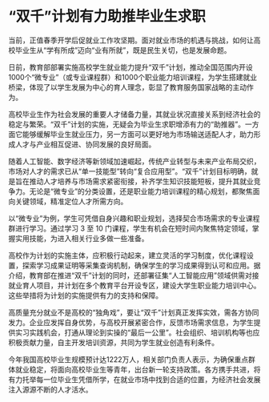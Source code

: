 # “双千”计划有力助推毕业生求职

当前，正值春季开学后促就业工作攻坚期。面对就业市场的机遇与挑战，如何让高校毕业生从“学有所成”迈向“业有所就”，既是民生关切，也是发展命题。

日前，教育部部署实施高校学生就业能力提升“双千”计划，推动全国范围内开设1000个“微专业”（或专业课程群）和1000个职业能力培训课程，为学生搭建就业桥梁，体现了以学生发展为中心的育人理念，彰显了教育服务国家战略的主动作为。

高校毕业生作为社会发展的重要人才储备力量，其就业状况直接关系到经济社会的稳定与繁荣。“双千”计划的实施，无疑会为毕业生求职增添有力的“助推器”。一方面它能够缓解毕业生就业压力，另一方面可以更好地为市场输送适配人才，助力形成人才与产业相互促进、协同发展的良好局面。

随着人工智能、数字经济等新领域加速崛起，传统产业转型与未来产业布局交织，市场对人才的需求已从“单一技能型”转向“复合应用型”。“双千”计划目标明确，就是旨在推动人才培养与市场需求紧密衔接，补齐学生知识技能短板，提升其就业竞争力。无论是“微专业”的分类设置，还是职业能力培训课程的精心规划，都聚焦面向关键领域，精准定位人才所需方向。

以“微专业”为例，学生可凭借自身兴趣和职业规划，选择契合市场需求的专业课程群进行学习。通过学习 3 至 10 门课程，学生有机会在短时间内聚焦特定领域，掌握实用技能，为进入相关行业多做一些准备。

高校作为计划的实施主体，应积极行动起来，建立灵活的学习制度，优化课程设置，探索学习成果证明等采集查询机制，确保学生的学习成果得到认可和应用。据介绍，教育部在推进“双千”计划的同时，还部署征集“人工智能应用”领域供需对接就业育人项目，并计划在多个教育平台开设专区，建设大学生职业能力培训中心。这些举措将为计划的实施提供有力的支持和保障。

高质量充分就业不是高校的“独角戏”，要让“双千”计划真正发挥实效，需各方协同发力。企业应发挥自身优势，与高校开展紧密合作，反馈市场需求信息，为学生提供实习实践机会，打通从理论到实操的“最后一公里”。社会组织、培训机构等也应积极贡献力量，自主开发培训资源，共同为学生就业创造有利条件。

今年我国高校毕业生规模预计达1222万人，相关部门负责人表示，为确保重点群体就业稳定，将面向高校毕业生等青年，出台新一轮支持政策。各方携手共进，将有力托举每一位毕业生凭借所学，在就业市场中找到合适的位置，为经济社会发展注入源源不断的人才活水。